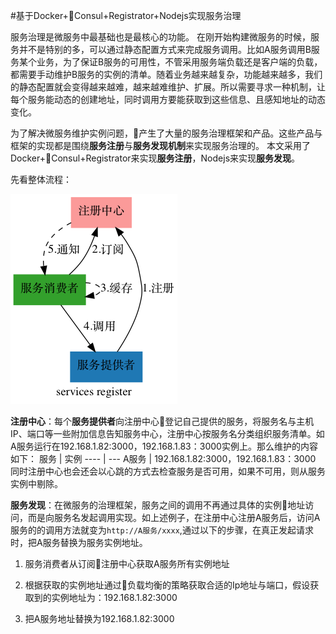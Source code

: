 #基于Docker+Consul+Registrator+Nodejs实现服务治理

服务治理是微服务中最基础也是最核心的功能。
在刚开始构建微服务的时候，服务并不是特别的多，可以通过静态配置方式来完成服务调用。比如A服务调用B服务某个业务，为了保证B服务的可用性，不管采用服务端负载还是客户端的负载，都需要手动维护B服务的实例的清单。随着业务越来越复杂，功能越来越多，我们的静态配置就会变得越来越难，越来越难维护、扩展。所以需要寻求一种机制，让每个服务能动态的创建地址，同时调用方要能获取到这些信息、且感知地址的动态变化。

为了解决微服务维护实例问题，产生了大量的服务治理框架和产品。这些产品与框架的实现都是围绕**服务注册**与**服务发现机制**来实现服务治理的。
本文采用了Docker+Consul+Registrator来实现**服务注册**，Nodejs来实现**服务发现**。

先看整体流程：

![services register](images/serviesRegister.png?raw=true)

**注册中心**：每个**服务提供者**向注册中心登记自己提供的服务，将服务名与主机IP、端口等一些附加信息告知服务中心，注册中心按服务名分类组织服务清单。如A服务运行在192.168.1.82:3000，192.168.1.83：3000实例上。那么维护的内容如下：
服务 | 实例
---- | ---
 A服务 | 192.168.1.82:3000，192.168.1.83：3000
同时注册中心也会还会以心跳的方式去检查服务是否可用，如果不可用，则从服务实例中剔除。

**服务发现**：在微服务的治理框架，服务之间的调用不再通过具体的实例地址访问，而是向服务名发起调用实现。如上述例子，在注册中心注册A服务后，访问A服务的的调用方法就变为`http://A服务/xxxx`,通过以下的步骤，在真正发起请求时，把A服务替换为服务实例地址。

1. 服务消费者从订阅注册中心获取A服务所有实例地址

2. 根据获取的实例地址通过负载均衡的策略获取合适的Ip地址与端口，假设获取到的实例地址为：192.168.1.82:3000

3. 把A服务地址替换为192.168.1.82:3000
